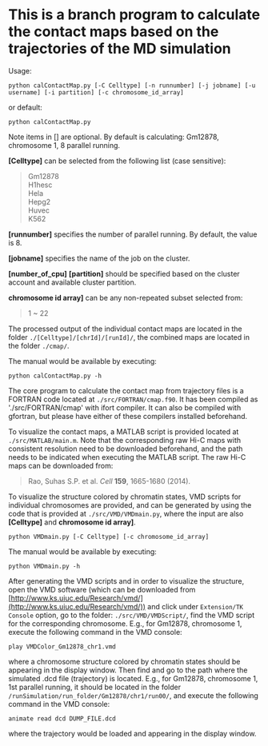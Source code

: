 # This is a branch program to calculate the contact maps based on the trajectories of the MD simulation
Usage:
```
python calContactMap.py [-C Celltype] [-n runnumber] [-j jobname] [-u username] [-i partition] [-c chromosome_id_array]
```
or default:
```
python calContactMap.py
```
Note items in [] are optional. By default is calculating: Gm12878, chromosome 1, 8 parallel running. 

**[Celltype]** can be selected from the following list (case sensitive):
>Gm12878  
>H1hesc  
>Hela  
>Hepg2  
>Huvec  
>K562

**[runnumber]** specifies the number of parallel running. By default, the value is 8. 

**[jobname]** specifies the name of the job on the cluster.  

**[number_of_cpu]** **[partition]** should be specified based on the cluster account and available cluster partition.  

**chromosome id array]** can be any non-repeated subset selected from:
>1 ~ 22

The processed output of the individual contact maps are located in the folder `./[Celltype]/[chrId]/[runId]/`, the combined maps are located in the folder `./cmap/`.  

The manual would be available by executing:  
```
python calContactMap.py -h
```

The core program to calculate the contact map from trajectory files is a FORTRAN code located at `./src/FORTRAN/cmap.f90`. It has been compiled as './src/FORTRAN/cmap' with ifort compiler. It can also be compiled with gfortran, but please have either of these compilers installed beforehand. 

To visualize the contact maps, a MATLAB script is provided located at `./src/MATLAB/main.m`. Note that the corresponding raw Hi-C maps with consistent resolution need to be downloaded beforehand, and the path needs to be indicated when executing the MATLAB script. The raw Hi-C maps can be downloaded from:  
>Rao, Suhas S.P. et al. *Cell* **159**, 1665-1680 (2014).

To visualize the structure colored by chromatin states, VMD scripts for individual chromosomes are provided, and can be generated by using the code that is provided at `./src/VMD/VMDmain.py`, where the input are also **[Celltype]** and **chromosome id array]**.  
```
python VMDmain.py [-C Celltype] [-c chromosome_id_array]
```
The manual would be available by executing:  
```
python VMDmain.py -h
```

After generating the VMD scripts and in order to visualize the structure, open the VMD software (which can be downloaded from [http://www.ks.uiuc.edu/Research/vmd/](http://www.ks.uiuc.edu/Research/vmd/)) and click under `Extension/TK Console` option, go to the folder: `./src/VMD/VMDScript/`, find the VMD script for the corresponding chromosome. E.g., for Gm12878, chromosome 1, execute the following command in the VMD console:
```
play VMDColor_Gm12878_chr1.vmd
```
where a chromosome structure colored by chromatin states should be appearing in the display window. Then find and go to the path where the simulated .dcd file (trajectory) is located. E.g., for Gm12878, chromosome 1, 1st parallel running, it should be located in the folder `/runSimulation/run_folder/Gm12878/chr1/run00/`, and execute the following command in the VMD console:
```
animate read dcd DUMP_FILE.dcd 
```
where the trajectory would be loaded and appearing in the display window.
